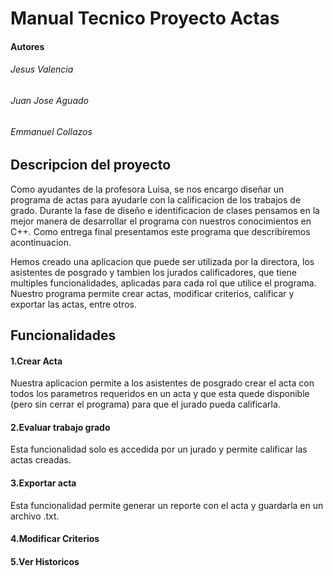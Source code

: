 # Manual Tecnico Proyecto Actas             
#### Autores
###### _Jesus Valencia_
###### _Juan Jose Aguado_
###### _Emmanuel Collazos_

## Descripcion del proyecto
Como ayudantes de la profesora Luisa, se nos encargo diseñar un programa de actas para ayudarle con la calificacion de los trabajos de grado. Durante la fase de diseño e identificacion de clases pensamos en la mejor manera de desarrollar el programa con nuestros conocimientos en C++.
Como entrega final presentamos este programa que describiremos acontinuacion.

Hemos creado una aplicacion que puede ser utilizada por la directora, los asistentes de posgrado y tambien los jurados calificadores, que tiene multiples funcionalidades, aplicadas para cada rol que utilice el programa. Nuestro programa permite crear actas, modificar criterios, calificar y exportar las actas, entre otros.  
## Funcionalidades
#### 1.Crear Acta  
Nuestra aplicacion permite a los asistentes de posgrado crear el acta con todos los parametros requeridos en un acta y que esta quede disponible (pero sin cerrar el programa) para que el jurado pueda calificarla.
#### 2.Evaluar trabajo grado
Esta funcionalidad solo es accedida por un jurado y permite calificar las actas creadas.  
#### 3.Exportar acta
Esta funcionalidad permite generar un reporte con el acta y guardarla en un archivo .txt.
#### 4.Modificar Criterios

#### 5.Ver Historicos
